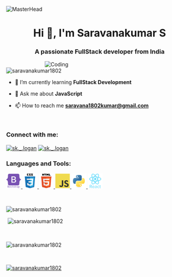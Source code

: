 ![MasterHead](https://jusmarktech.com/public/a/images/pages/web_development.gif)
<h1 align="center">Hi 👋, I'm Saravanakumar S</h1>
<h3 align="center">A passionate FullStack developer from India</h3>
<img align="right" alt="Coding" width="400"  src="https://camo.githubusercontent.com/cae12fddd9d6982901d82580bdf321d81fb299141098ca1c2d4891870827bf17/68747470733a2f2f6d69726f2e6d656469756d2e636f6d2f6d61782f313336302f302a37513379765349765f7430696f4a2d5a2e676966">

<p align="left"> <img src="https://komarev.com/ghpvc/?username=saravanakumar1802&label=Profile%20views&color=0e75b6&style=flat" alt="saravanakumar1802" /> </p>

- 🌱 I’m currently learning **FullStack Development**

- 💬 Ask me about **JavaScript**

- 📫 How to reach me **saravana1802kumar@gmail.com**



<p align="left"> <a href="https://twitter.com/" target="blank"><img src="https://img.shields.io/twitter/follow/?logo=twitter&style=for-the-badge" alt="" /></a> </p>


<h3 align="left">Connect with me:</h3>
<p align="left">
<a href="https://instagram.com/sk._.logan" target="_blank"><img align="center" src="https://raw.githubusercontent.com/rahuldkjain/github-profile-readme-generator/master/src/images/icons/Social/instagram.svg" alt="sk._.logan" height="30" width="40" /></a>
<a href="https://www.youtube.com/channel/UCzcCFgweWpl0uZfADpzKpGA" target="_blank"><img align="center" src="https://raw.githubusercontent.com/rahuldkjain/github-profile-readme-generator/master/src/images/icons/Social/youtube.svg" alt="sk._.logan" height="30" width="40" /></a>
</p>

<h3 align="left">Languages and Tools:</h3>
<p align="left"> <a href="https://getbootstrap.com" target="_blank" rel="noreferrer"> <img src="https://raw.githubusercontent.com/devicons/devicon/master/icons/bootstrap/bootstrap-plain-wordmark.svg" alt="bootstrap" width="40" height="40"/> </a> <a href="https://www.w3schools.com/css/" target="_blank" rel="noreferrer"> <img src="https://raw.githubusercontent.com/devicons/devicon/master/icons/css3/css3-original-wordmark.svg" alt="css3" width="40" height="40"/> </a> <a href="https://www.w3.org/html/" target="_blank" rel="noreferrer"> <img src="https://raw.githubusercontent.com/devicons/devicon/master/icons/html5/html5-original-wordmark.svg" alt="html5" width="40" height="40"/> </a> <a href="https://developer.mozilla.org/en-US/docs/Web/JavaScript" target="_blank" rel="noreferrer"> <img src="https://raw.githubusercontent.com/devicons/devicon/master/icons/javascript/javascript-original.svg" alt="javascript" width="40" height="40"/> </a> <a href="https://www.python.org" target="_blank" rel="noreferrer"> <img src="https://raw.githubusercontent.com/devicons/devicon/master/icons/python/python-original.svg" alt="python" width="40" height="40"/> </a> <a href="https://reactjs.org/" target="_blank" rel="noreferrer"> <img src="https://raw.githubusercontent.com/devicons/devicon/master/icons/react/react-original-wordmark.svg" alt="react" width="40" height="40"/> </a> </p></br>

<p><img align="left" src="https://github-readme-stats.vercel.app/api/top-langs?username=saravanakumar1802&show_icons=true&locale=en&layout=compact" alt="saravanakumar1802" /></p></br>

<p>&nbsp;<img align="center" src="https://github-readme-stats.vercel.app/api?username=saravanakumar1802&show_icons=true&locale=en" alt="saravanakumar1802" /></p></br>

<p><img align="center" src="https://github-readme-streak-stats.herokuapp.com/?user=saravanakumar1802&" alt="saravanakumar1802" /></p></br>

<p align="left"> <a href="https://github.com/ryo-ma/github-profile-trophy"><img src="https://github-profile-trophy.vercel.app/?username=saravanakumar1802" alt="saravanakumar1802" /></a> </p>
